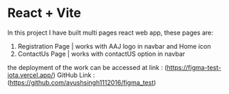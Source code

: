# React + Vite

In this project I have built multi pages react web app, these pages are:
1. Registration Page | works  with AAJ logo in navbar and Home icon
2. ContactUs Page | works with contactUS option in navbar 

the deployment of the work can be accessed at link : (https://figma-test-iota.vercel.app/)
GitHub Link : (https://github.com/ayushsingh1112016/figma_test)